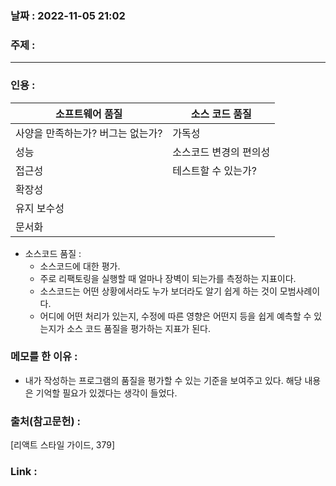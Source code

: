 ### 날짜 : 2022-11-05 21:02
### 주제 : 

---- 

### 인용 : 

| 소프트웨어 품질  | 소스 코드 품질 |
| --- | --- |
| 사양을 만족하는가? 버그는 없는가? | 가독성 |
|성능 | 소스코드 변경의 편의성 |
|접근성 | 테스트할 수 있는가? |
| 확장성 | |
|유지 보수성 | |
|문서화 | |

- 소스코드 품질 :
	- 소스코드에 대한 평가. 
	- 주로 리팩토링을 실행할 때 얼마나 장벽이 되는가를 측정하는 지표이다. 
	- 소스코드는 어떤 상황에서라도 누가 보더라도 알기 쉽게 하는 것이 모범사례이다. 
	- 어디에 어떤 처리가 있는지, 수정에 따른 영향은 어떤지 등을 쉽게 예측할 수 있는지가 소스 코드 품질을 평가하는 지표가 된다. 


### 메모를 한 이유 : 
- 내가 작성하는 프로그램의 품질을 평가할 수 있는 기준을 보여주고 있다. 해당 내용은 기억할 필요가 있겠다는 생각이 들었다. 


### 출처(참고문헌) : 
[리액트 스타일 가이드, 379]


### Link : 
